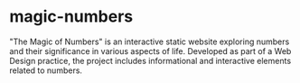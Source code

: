 # magic-numbers
"The Magic of Numbers" is an interactive static website exploring numbers and their significance in various aspects of life. Developed as part of a Web Design practice, the project includes informational and interactive elements related to numbers.
